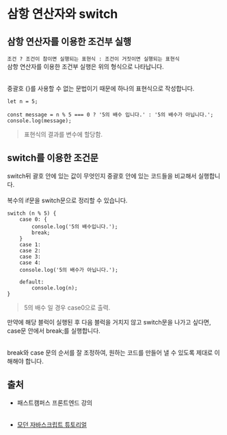# 삼항 연산자와 switch

## 삼항 연산자를 이용한 조건부 실행
`조건 ? 조건이 참이면 실행되는 표현식 : 조건이 거짓이면 실행되는 표현식`<br>
삼항 연산자를 이용한 조건부 실행은 위의 형식으로 나타납니다.<br><br>

중괄호 {}를 사용할 수 없는 문법이기 때문에 하나의 표현식으로 작성합니다.
```
let n = 5;

const message = n % 5 === 0 ? '5의 배수 입니다.' : '5의 배수가 아닙니다.';
console.log(message);
```
> 표현식의 결과를 변수에 할당함.

## switch를 이용한 조건문
switch뒤 괄호 안에 있는 값이 무엇인지 중괄호 안에 있는 코드들을 비교해서 실행합니다.<br><br>
복수의 if문을 switch문으로 정리할 수 있습니다.<br>

```
switch (n % 5) {
    case 0: {
        console.log('5의 배수입니다.');
        break;
    }
    case 1:
    case 2:
    case 3:
    case 4:
    console.log('5의 배수가 아닙니다.');
        
    default:
        console.log(n);
}
```
>5의 배수 일 경우 case0으로 출력.

만약에 해당 블럭이 실행된 후 다음 블럭을 거치지 않고 switch문을 나가고 싶다면, case문 안에서 break;를 실행합니다.<br><br>

break와 case 문의 순서를 잘 조정하여, 원하는 코드를 만들어 낼 수 있도록 제대로 이해해야 합니다.

## 출처
* 패스트캠퍼스 프론트엔드 강의<br><br>

* [모던 자바스크립트 튜토리얼](https://ko.javascript.info/switch)